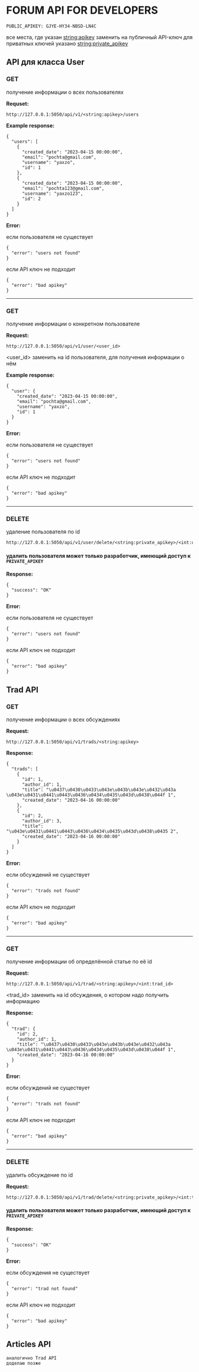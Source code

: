 # FORUM API FOR DEVELOPERS

```PUBLIC_APIKEY: GJYE-HY34-NBSD-LN4C```

все места, где указан <string:apikey> заменить на публичный API-ключ
для приватных ключей указано <string:private_apikey>


## API для класса User

### GET

получение информации о всех пользователях

**Requset:**

```
http://127.0.0.1:5050/api/v1/<string:apikey>/users
```

**Example response:**

```
{
  "users": [
    {
      "created_date": "2023-04-15 00:00:00",
      "email": "pochta@gmail.com",
      "username": "yaxzo",
      "id": 1
    },
    {
      "created_date": "2023-04-15 00:00:00",
      "email": "pochta123@gmail.com",
      "username": "yaxzo123",
      "id": 2
    }
  ]
}
```

**Error:**

если пользователя не существует

```
{
  "error": "users not found"
}
```

если API ключ не подходит

```
{
  "error": "bad apikey"
}
```

---

### GET

получение информации о конкретном пользователе

**Request:**
```
http://127.0.0.1:5050/api/v1/user/<user_id>
```
<user_id> заменить на id пользователя, для получения информации о нём

**Example response:**

```
{
  "user": {
    "created_date": "2023-04-15 00:00:00",
    "email": "pochta@gmail.com",
    "username": "yaxzo",
    "id": 1
  }
}
```

**Error:**

если пользователя не существует

```
{
  "error": "users not found"
}
```

если API ключ не подходит

```
{
  "error": "bad apikey"
}
```

---

### DELETE

удаление пользователя по id

```
http://127.0.0.1:5050/api/v1/user/delete/<string:private_apikey>/<int:user_id>
```

#### удалить пользователя может только разработчик, имеющий доступ к `PRIVATE_APIKEY`

**Response:**

```
{
  "success": "OK"
}
```

**Error:**

если пользователя не существует

```
{
  "error": "users not found"
}
```

если API ключ не подходит

```
{
  "error": "bad apikey"
}
```

## Trad API

### GET

получение информации о всех обсуждениях

**Request:**

```
http://127.0.0.1:5050/api/v1/trads/<string:apikey>
```

**Response:**

```
{
  "trads": [
    {
      "id": 1,
      "author_id": 1,
      "title": "\u0437\u0430\u0433\u043e\u043b\u043e\u0432\u043a \u043e\u0431\u0441\u0443\u0436\u0434\u0435\u043d\u0438\u044f 1",
      "created_date": "2023-04-16 00:00:00"
    },
    {
      "id": 2,
      "author_id": 3,
      "title": "\u043e\u0431\u0441\u0443\u0436\u0434\u0435\u043d\u0438\u0435 2",
      "created_date": "2023-04-16 00:00:00"
    }
  ]
}
```

**Error:**

если обсуждений не существует

```
{
  "error": "trads not found"
}
```

если API ключ не подходит

```
{
  "error": "bad apikey"
}
```

---

### GET

получение информации об определённой статье по её id

**Request:**

```
http://127.0.0.1:5050/api/v1/trad/<string:apikey>/<int:trad_id>
```

<trad_id> заменить на id обсуждения, о котором надо получить информацию

**Response:**

```
{
  "trad": {
    "id": 2,
    "author_id": 1,
    "title": "\u0437\u0430\u0433\u043e\u043b\u043e\u0432\u043a \u043e\u0431\u0441\u0443\u0436\u0434\u0435\u043d\u0438\u044f 1",
    "created_date": "2023-04-16 00:00:00"
  }
}
```

**Error:**

если обсуждений не существует

```
{
  "error": "trads not found"
}
```

если API ключ не подходит

```
{
  "error": "bad apikey"
}
```

---

### DELETE

удалить обсуждение по id

**Request:**

```
http://127.0.0.1:5050/api/v1/trad/delete/<string:private_apikey>/<int:trad_id>
```

#### удалить пользователя может только разработчик, имеющий доступ к `PRIVATE_APIKEY`

**Response:**

```
{
  "success": "OK"
}
```

**Error:**

если обсуждения не существует

```
{
  "error": "trad not found"
}
```

если API ключ не подходит

```
{
  "error": "bad apikey"
}
```

## Articles API

```
аналогично Trad API
доделаю позже
```
